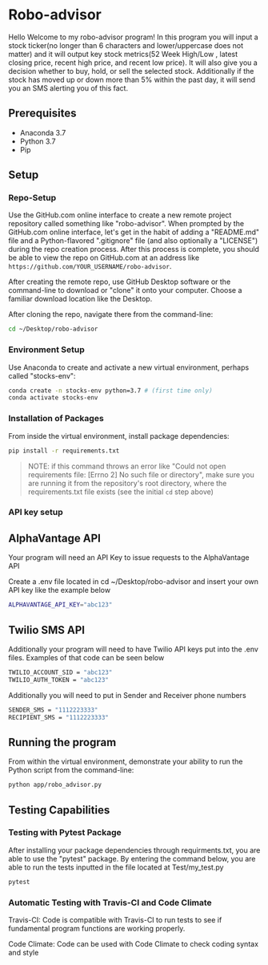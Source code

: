 # Robo-advisor 
Hello Welcome to my robo-advisor program! In this program you will input a stock ticker(no longer than 6 characters and lower/uppercase does not matter) and it will output key stock metrics(52 Week High/Low , latest closing price, recent high price, and recent low price). It will also give you a decision whether to buy, hold, or sell the selected stock. Additionally if the stock has moved up or down more than 5% within the past day, it will send you an SMS alerting you of this fact. 

## Prerequisites

  + Anaconda 3.7
  + Python 3.7
  + Pip

## Setup

### Repo-Setup
Use the GitHub.com online interface to create a new remote project repository called something like "robo-advisor". When prompted by the GitHub.com online interface, let's get in the habit of adding a "README.md" file and a Python-flavored ".gitignore" file (and also optionally a "LICENSE") during the repo creation process. After this process is complete, you should be able to view the repo on GitHub.com at an address like `https://github.com/YOUR_USERNAME/robo-advisor`.

After creating the remote repo, use GitHub Desktop software or the command-line to download or "clone" it onto your computer. Choose a familiar download location like the Desktop.

After cloning the repo, navigate there from the command-line:

```sh
cd ~/Desktop/robo-advisor
```
### Environment Setup
Use Anaconda to create and activate a new virtual environment, perhaps called "stocks-env":

```sh
conda create -n stocks-env python=3.7 # (first time only)
conda activate stocks-env
```
### Installation of Packages
From inside the virtual environment, install package dependencies:

```sh
pip install -r requirements.txt
```

> NOTE: if this command throws an error like "Could not open requirements file: [Errno 2] No such file or directory", make sure you are running it from the repository's root directory, where the requirements.txt file exists (see the initial `cd` step above)

### API key setup

## AlphaVantage API
Your program will need an API Key to issue requests to the AlphaVantage API

Create a .env file located in cd ~/Desktop/robo-advisor and insert your own API key like the example below

```sh
ALPHAVANTAGE_API_KEY="abc123"
```
## Twilio SMS API
Additionally your program will need to have Twilio API keys put into the .env files. Examples of that code can be seen below

```sh
TWILIO_ACCOUNT_SID = "abc123"
TWILIO_AUTH_TOKEN = "abc123"
```
Additionally you will need to put in Sender and Receiver phone numbers
```sh
SENDER_SMS = "1112223333"
RECIPIENT_SMS = "1112223333"
```

## Running the program

From within the virtual environment, demonstrate your ability to run the Python script from the command-line:

```sh
python app/robo_advisor.py
```
## Testing Capabilities

### Testing with Pytest Package
After installing your package dependencies through requirments.txt, you are able to use the "pytest" package. By entering the command below, you are able to run the tests inputted in the file located at Test/my_test.py

```sh
pytest
```

### Automatic Testing with Travis-CI and Code Climate

Travis-CI: Code is compatible with Travis-CI to run tests to see if fundamental program functions are working properly.

Code Climate: Code can be used with Code Climate to check coding syntax and style
